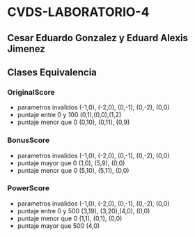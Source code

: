 # CVDS-LABORATORIO-4

## Cesar Eduardo Gonzalez y Eduard Alexis Jimenez 

## Clases Equivalencia

### OriginalScore

* parametros invalidos (-1,0), (-2,0), (0,-1), (0,-2), (0,0)
* puntaje entre 0 y 100  (0,1),(0,0),(1,2)	
* puntaje menor que 0 (0,10), (0,11), (0,9)

### BonusScore

* parametros invalidos (-1,0), (-2,0), (0,-1), (0,-2), (0,0)
* puntaje mayor que 0 (1,0), (5,9), (0,0)
* puntaje menor que 0 (5,10), (5,11), (0,0)

### PowerScore
* parametros invalidos (-1,0), (-2,0), (0,-1), (0,-2), (0,0)
* puntaje entre  0 y 500 (3,19), (3,20),(4,0), (0,0)
* puntaje menor que 0 (1,1), (0,1), (0,0)
* puntaje mayor que 500 (4,0) 
